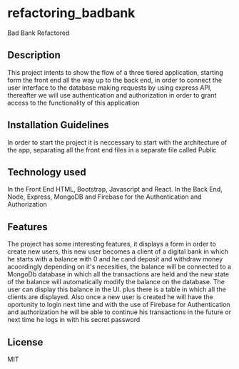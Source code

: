 # refactoring_badbank
Bad Bank Refactored

<h2>Description</h2>
<p>This project intents to show the flow of a three tiered application, starting form the front end all the way up to the back end, in order to connect the user interface to the database making requests by using express API, thereafter we will use authentication and authorization in order to grant access to the functionality of this application</p>

<h2>Installation Guidelines</h2>
<p>In order to start the project it is neccessary to start with the architecture of the app, separating all the front end files in a separate file called Public</p>

<h2>Technology used</h2>
<p>In the Front End HTML, Bootstrap, Javascript and React. In the Back End, Node, Express, MongoDB and Firebase for the Authentication and Authorization</p>

<h2>Features</h2>
<p>The project has some interesting features, it displays a form in order to create new users, this new user becomes a client of a digital bank in which he starts with a balance with 0 and he cand deposit and withdraw money acoordingly depending on it's necesities, the balance will be connected to a MongoDb database in which all the transactions are held and the new state of the balance will automatically modify the balance on the database. The user can display this balance in the UI. plus there is a table in which all the clients are displayed. Also once a new user is created he will have the oportunity to login next time and with the use of Firebase for Authentication and authorization he will be able to continue his transactions in the future or next time he logs in with his secret password</p>

<h2>License</h2>
<p>MIT</p>